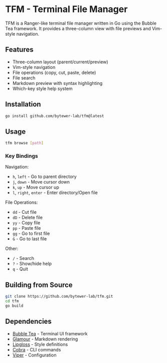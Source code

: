 # TFM - Terminal File Manager

TFM is a Ranger-like terminal file manager written in Go using the Bubble Tea framework. It provides a three-column view with file previews and Vim-style navigation.

## Features

- Three-column layout (parent/current/preview)
- Vim-style navigation
- File operations (copy, cut, paste, delete)
- File search
- Markdown preview with syntax highlighting
- Which-key style help system

## Installation

```bash
go install github.com/bytewer-lab/tfm@latest
```

## Usage

```bash
tfm browse [path]
```

### Key Bindings

Navigation:
- `h`, `left` - Go to parent directory
- `j`, `down` - Move cursor down
- `k`, `up` - Move cursor up
- `l`, `right`, `enter` - Enter directory/Open file

File Operations:
- `dd` - Cut file
- `dD` - Delete file
- `yy` - Copy file
- `pp` - Paste file
- `gg` - Go to first file
- `G` - Go to last file

Other:
- `/` - Search
- `?` - Show/hide help
- `q` - Quit

## Building from Source

```bash
git clone https://github.com/bytewer-lab/tfm.git
cd tfm
go build
```

## Dependencies

- [Bubble Tea](https://github.com/charmbracelet/bubbletea) - Terminal UI framework
- [Glamour](https://github.com/charmbracelet/glamour) - Markdown rendering
- [Lipgloss](https://github.com/charmbracelet/lipgloss) - Style definitions
- [Cobra](https://github.com/spf13/cobra) - CLI commands
- [Viper](https://github.com/spf13/viper) - Configuration